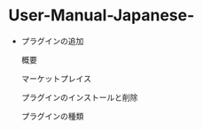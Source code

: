 # User-Manual-Japanese-

            
- プラグインの追加
    
    概要
    
    マーケットプレイス
    
    プラグインのインストールと削除
    
    プラグインの種類
  
